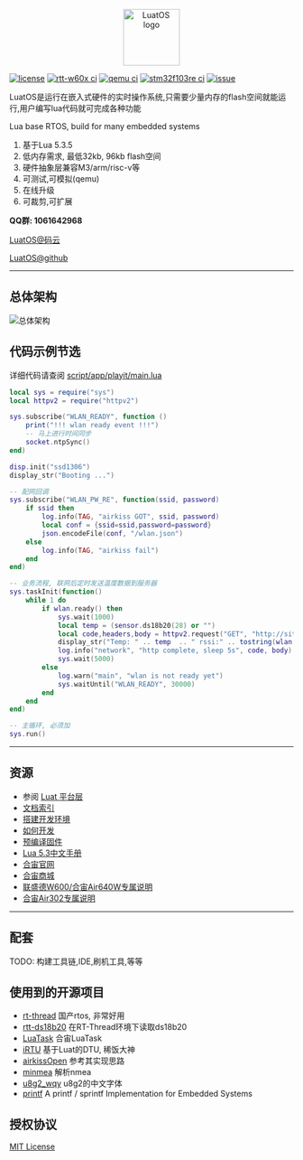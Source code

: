 <p align="center"><a href="#" target="_blank" rel="noopener noreferrer"><img width="100" src="logo.jpg" alt="LuatOS logo"></a></p>

[![license](https://img.shields.io/github/license/openLuat/LuatOS)](/LICENSE)
[![rtt-w60x ci](https://github.com/openLuat/LuatOS/workflows/rtt-w60x/badge.svg)](https://github.com/openLuat/LuatOS/actions?query=workflow%3Artt-w60x)
[![qemu ci](https://github.com/openLuat/LuatOS/workflows/qemu-vexpress-a9/badge.svg)](https://github.com/openLuat/LuatOS/actions?query=workflow%3Aqemu-vexpress-a9)
[![stm32f103re ci](https://github.com/openLuat/LuatOS/workflows/stm32f103re/badge.svg)](https://github.com/openLuat/LuatOS/actions?query=workflow%3Astm32f103re)
[![issue](https://img.shields.io/github/issues/openLuat/LuatOS)](https://github.com/openLuat/LuatOS/issues)

LuatOS是运行在嵌入式硬件的实时操作系统,只需要少量内存的flash空间就能运行,用户编写lua代码就可完成各种功能

Lua base RTOS, build for many embedded systems

1. 基于Lua 5.3.5
2. 低内存需求, 最低32kb, 96kb flash空间
3. 硬件抽象层兼容M3/arm/risc-v等
4. 可测试,可模拟(qemu)
5. 在线升级
6. 可裁剪,可扩展

**QQ群: 1061642968**

[LuatOS@码云](https://gitee.com/openLuat/LuatOS)

[LuatOS@github](https://github.com/openLuat/LuatOS)

----------------------------------------------------------------------------------
## 总体架构

![总体架构](system.jpg)

## 代码示例节选

详细代码请查阅 [script/app/playit/main.lua](script/app/playit/main.lua)

```lua
local sys = require("sys")
local httpv2 = require("httpv2")

sys.subscribe("WLAN_READY", function ()
    print("!!! wlan ready event !!!")
    -- 马上进行时间同步
    socket.ntpSync()
end)

disp.init("ssd1306")
display_str("Booting ...")

-- 配网回调
sys.subscribe("WLAN_PW_RE", function(ssid, password)
    if ssid then
        log.info(TAG, "airkiss GOT", ssid, password)
        local conf = {ssid=ssid,password=password}
        json.encodeFile(conf, "/wlan.json")
    else
        log.info(TAG, "airkiss fail")
    end
end)

-- 业务流程, 联网后定时发送温度数据到服务器
sys.taskInit(function()
    while 1 do
        if wlan.ready() then
            sys.wait(1000)
            local temp = (sensor.ds18b20(28) or "")
            local code,headers,body = httpv2.request("GET", "http://site0.cn/api/w60x/report/ds18b20?mac=" .. wlan.get_mac() .. "&temp=" .. tostring(temp))
            display_str("Temp: " .. temp  .. " rssi:" .. tostring(wlan.rssi()))
            log.info("network", "http complete, sleep 5s", code, body)
            sys.wait(5000)
        else
            log.warn("main", "wlan is not ready yet")
            sys.waitUntil("WLAN_READY", 30000)
        end
    end
end)

-- 主循环, 必须加
sys.run()
```

----------------------------------------------------------------------------------
## 资源

* 参阅 [Luat 平台层](docs/markdown/core/luat_platform.md)
* [文档索引](docs.md)
* [搭建开发环境](docs/markdown/proj/workspace.md)
* [如何开发](docs/markdown/proj/how_to_dev.md)
* [预编译固件](https://github.com/openLuat/LuatOS/releases)
* [Lua 5.3中文手册](https://www.runoob.com/manual/lua53doc/)
* [合宙官网](http://www.openluat.com)
* [合宙商城](http://m.openluat.com)
* [联盛德W600/合宙Air640W专属说明](docs/markdown/bsp/w600.md)
* [合宙Air302专属说明](bsp/air302/README.md)

----------------------------------------------------------------------------------
## 配套

TODO: 构建工具链,IDE,刷机工具,等等

## 使用到的开源项目

* [rt-thread](https://github.com/RT-Thread/rt-thread) 国产rtos, 非常好用
* [rtt-ds18b20](https://github.com/willianchanlovegithub/ds18b20) 在RT-Thread环境下读取ds18b20
* [LuaTask](https://github.com/openLuat/Luat_2G_RDA_8955) 合宙LuaTask
* [iRTU](https://github.com/hotdll/iRTU) 基于Luat的DTU, 稀饭大神
* [airkissOpen](https://github.com/heyuanjie87/airkissOpen) 参考其实现思路
* [minmea](https://github.com/kosma/minmea) 解析nmea
* [u8g2_wqy](https://github.com/larryli/u8g2_wqy) u8g2的中文字体
* [printf](https://github.com/mpaland/printf) A printf / sprintf Implementation for Embedded Systems

## 授权协议

[MIT License](LICENSE)
